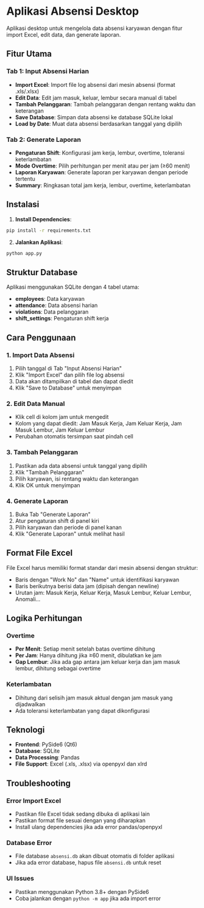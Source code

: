 # Aplikasi Absensi Desktop

Aplikasi desktop untuk mengelola data absensi karyawan dengan fitur import Excel, edit data, dan generate laporan.

## Fitur Utama

### Tab 1: Input Absensi Harian
- **Import Excel**: Import file log absensi dari mesin absensi (format .xls/.xlsx)
- **Edit Data**: Edit jam masuk, keluar, lembur secara manual di tabel
- **Tambah Pelanggaran**: Tambah pelanggaran dengan rentang waktu dan keterangan
- **Save Database**: Simpan data absensi ke database SQLite lokal
- **Load by Date**: Muat data absensi berdasarkan tanggal yang dipilih

### Tab 2: Generate Laporan
- **Pengaturan Shift**: Konfigurasi jam kerja, lembur, overtime, toleransi keterlambatan
- **Mode Overtime**: Pilih perhitungan per menit atau per jam (≥60 menit)
- **Laporan Karyawan**: Generate laporan per karyawan dengan periode tertentu
- **Summary**: Ringkasan total jam kerja, lembur, overtime, keterlambatan

## Instalasi

1. **Install Dependencies**:
```bash
pip install -r requirements.txt
```

2. **Jalankan Aplikasi**:
```bash
python app.py
```

## Struktur Database

Aplikasi menggunakan SQLite dengan 4 tabel utama:

- **employees**: Data karyawan
- **attendance**: Data absensi harian
- **violations**: Data pelanggaran
- **shift_settings**: Pengaturan shift kerja

## Cara Penggunaan

### 1. Import Data Absensi
1. Pilih tanggal di Tab "Input Absensi Harian"
2. Klik "Import Excel" dan pilih file log absensi
3. Data akan ditampilkan di tabel dan dapat diedit
4. Klik "Save to Database" untuk menyimpan

### 2. Edit Data Manual
- Klik cell di kolom jam untuk mengedit
- Kolom yang dapat diedit: Jam Masuk Kerja, Jam Keluar Kerja, Jam Masuk Lembur, Jam Keluar Lembur
- Perubahan otomatis tersimpan saat pindah cell

### 3. Tambah Pelanggaran
1. Pastikan ada data absensi untuk tanggal yang dipilih
2. Klik "Tambah Pelanggaran"
3. Pilih karyawan, isi rentang waktu dan keterangan
4. Klik OK untuk menyimpan

### 4. Generate Laporan
1. Buka Tab "Generate Laporan"
2. Atur pengaturan shift di panel kiri
3. Pilih karyawan dan periode di panel kanan
4. Klik "Generate Laporan" untuk melihat hasil

## Format File Excel

File Excel harus memiliki format standar dari mesin absensi dengan struktur:
- Baris dengan "Work No" dan "Name" untuk identifikasi karyawan
- Baris berikutnya berisi data jam (dipisah dengan newline)
- Urutan jam: Masuk Kerja, Keluar Kerja, Masuk Lembur, Keluar Lembur, Anomali...

## Logika Perhitungan

### Overtime
- **Per Menit**: Setiap menit setelah batas overtime dihitung
- **Per Jam**: Hanya dihitung jika ≥60 menit, dibulatkan ke jam
- **Gap Lembur**: Jika ada gap antara jam keluar kerja dan jam masuk lembur, dihitung sebagai overtime

### Keterlambatan
- Dihitung dari selisih jam masuk aktual dengan jam masuk yang dijadwalkan
- Ada toleransi keterlambatan yang dapat dikonfigurasi

## Teknologi

- **Frontend**: PySide6 (Qt6)
- **Database**: SQLite
- **Data Processing**: Pandas
- **File Support**: Excel (.xls, .xlsx) via openpyxl dan xlrd

## Troubleshooting

### Error Import Excel
- Pastikan file Excel tidak sedang dibuka di aplikasi lain
- Pastikan format file sesuai dengan yang diharapkan
- Install ulang dependencies jika ada error pandas/openpyxl

### Database Error
- File database `absensi.db` akan dibuat otomatis di folder aplikasi
- Jika ada error database, hapus file `absensi.db` untuk reset

### UI Issues
- Pastikan menggunakan Python 3.8+ dengan PySide6
- Coba jalankan dengan `python -m app` jika ada import error